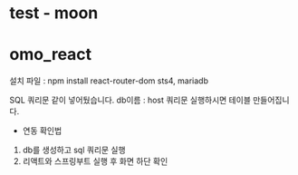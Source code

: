 # test - moon

# omo_react

설치 파일 : npm install react-router-dom
sts4, mariadb

SQL 쿼리문 같이 넣어뒀습니다.
db이름 : host
쿼리문 실행하시면 테이블 만들어집니다.

- 연동 확인법

1. db를 생성하고 sql 쿼리문 실행
2. 리액트와 스프링부트 실행 후 화면 하단 확인

